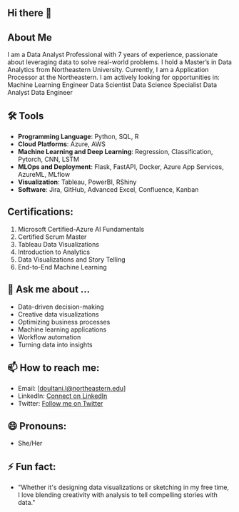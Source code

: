 ## Hi there 👋

## About Me

I am a Data Analyst Professional with 7 years of experience, passionate about leveraging data to solve real-world problems. I hold a Master’s in Data Analytics from Northeastern University. Currently, I am a Application Processor at the Northeastern.
I am actively looking for opportunities in:
Machine Learning Engineer
Data Scientist
Data Science Specialist
Data Analyst
Data Engineer

## 🛠️ Tools

- **Programming Language**: Python, SQL, R
- **Cloud Platforms**: Azure, AWS
- **Machine Learning and Deep Learning**: Regression, Classification, Pytorch, CNN, LSTM
- **MLOps and Deployment**: Flask, FastAPI, Docker, Azure App Services, AzureML, MLflow
- **Visualization**: Tableau, PowerBI, RShiny
- **Software**: Jira, GitHub, Advanced Excel, Confluence, Kanban
  
## **Certifications**:
  1. Microsoft Certified-Azure AI Fundamentals
  2. Certified Scrum Master
  3. Tableau Data Visualizations
  4. Introduction to Analytics
  5. Data Visualizations and Story Telling
  6. End-to-End Machine Learning

## 💬 Ask me about ...
- Data-driven decision-making
- Creative data visualizations
- Optimizing business processes
- Machine learning applications
- Workflow automation
- Turning data into insights

## 📫 How to reach me:
- Email: [doultani.l@northeastern.edu]
- LinkedIn: [Connect on LinkedIn](www.linkedin.com/in/leena-doultani)
- Twitter: [Follow me on Twitter](https://x.com/Doultanileena?t=bngxgWOJ9w_1I-a7p7GZ2A&s=09)

## 😄 Pronouns: 
- She/Her 

## ⚡ Fun fact:
-  "Whether it's designing data visualizations or sketching in my free time, I love blending creativity with analysis to tell compelling stories with data."

<!--
**leenad007/leenad007** is a ✨ _special_ ✨ repository because its `README.md` (this file) appears on your GitHub profile.

Here are some ideas to get you started:

- 🔭 I’m currently working on ...
- 🌱 I’m currently learning ...
- 👯 I’m looking to collaborate on ...
- 🤔 I’m looking for help with ...
- 💬 Ask me about ...
- 📫 How to reach me: ...
- 😄 Pronouns: ...
- ⚡ Fun fact: ...
-->
